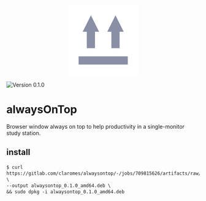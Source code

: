 <p align=center>
  <img alt="alwaysOnTop" src="nountop.png">
</p>

<p>
  <img alt="Version 0.1.0" src="https://img.shields.io/badge/version-0.1.0-148ecb">
</p>

# alwaysOnTop

Browser window always on top to help productivity in a single-monitor study station.

## install

  ```
  $ curl https://gitlab.com/claromes/alwaysontop/-/jobs/709815626/artifacts/raw/dist/installers/alwaysontop_0.1.0_amd64.deb \
  --output alwaysontop_0.1.0_amd64.deb \
  && sudo dpkg -i alwaysontop_0.1.0_amd64.deb
  ```
